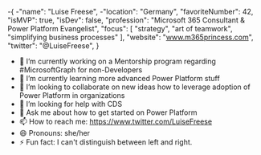-{
-"name": "Luise Freese",
-"location": "Germany",
"favoriteNumber": 42,
"isMVP": true,
"isDev": false,
"profession": "Microsoft 365 Consultant & Power Platform Evangelist",
"focus":
[
    "strategy",
    "art of teamwork",
    "simplifying business processes"
],
"website": "www.m365princess.com",
"twitter": "@LuiseFreese",
}

- 🔭 I’m currently working on a Mentorship program regarding #MicrosoftGraph for non-Developers
- 🌱 I’m currently learning more advanced Power Platform stuff
- 👯 I’m looking to collaborate on new ideas how to leverage adoption of Power Platform in organizations
- 🤔 I’m looking for help with CDS
- 💬 Ask me about how to get started on Power Platform 
- 📫 How to reach me: https://www.twitter.com/LuiseFreese
- 😄 Pronouns: she/her
- ⚡ Fun fact: I can't distinguish between left and right. 


